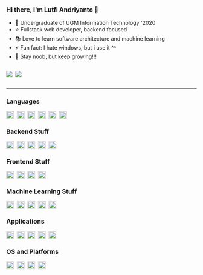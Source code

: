 ### Hi there, I'm Lutfi Andriyanto 👋

- 🔭 Undergraduate of UGM Information Technology '2020
- ⭐ Fullstack web developer, backend focused
- 📚 Love to learn software architecture and machine learning
- ⚡ Fun fact: I hate windows, but i use it ^^
- 🌱 Stay noob, but keep growing!!!

<div style="display: flex; flex-direction: row; flex-wrap: wrap; pointer-events: none; gap: 8px; padding-top: 16px; padding-bottom: 16px">
<a href="https://github.com/lutfiandri/github-readme-stats">
  <img align="center" src="https://github-readme-stats.vercel.app/api?username=lutfiandri&show_icons=true&theme=radical" />
</a>
<a href="https://github.com/anuraghazra/lutfiandri">
  <img align="center" src="https://github-readme-stats.vercel.app/api/top-langs?username=lutfiandri&layout=compact&langs_count=8&card_width=320&hide=jupyter%20notebook&theme=radical" />
</a>
</div>

---

### Languages

<div style="display: flex; flex-direction: row; pointer-events: none; gap: 8px;">
<img loading="lazy" height="20" src="https://cdn.simpleicons.org/go">
<img loading="lazy" height="20" src="https://cdn.simpleicons.org/python">
<img loading="lazy" height="20" src="https://cdn.simpleicons.org/javascript">
<img loading="lazy" height="20" src="https://cdn.simpleicons.org/typescript">
<img loading="lazy" height="20" src="https://cdn.simpleicons.org/html5">
<img loading="lazy" height="20" src="https://cdn.simpleicons.org/css3">
</div>

### Backend Stuff

<div style="display: flex; flex-direction: row; pointer-events: none; gap: 8px;">
<img loading="lazy" height="20" src="https://cdn.simpleicons.org/go">
<img loading="lazy" height="20" src="https://cdn.simpleicons.org/node.js">
<img loading="lazy" height="20" src="https://cdn.simpleicons.org/express/444/ccc">
<img loading="lazy" height="20" src="https://cdn.simpleicons.org/mongodb">
<img loading="lazy" height="20" src="https://cdn.simpleicons.org/postgresql">
</div>

### Frontend Stuff

<div style="display: flex; flex-direction: row; pointer-events: none; gap: 8px;">
<img loading="lazy" height="20" src="https://cdn.simpleicons.org/react">
<img loading="lazy" height="20" src="https://cdn.simpleicons.org/next.js/444/ccc">
<img loading="lazy" height="20" src="https://cdn.simpleicons.org/tailwindcss">
<img loading="lazy" height="20" src="https://cdn.simpleicons.org/antdesign">
</div>

### Machine Learning Stuff

<div style="display: flex; flex-direction: row; pointer-events: none; gap: 8px;">
<img loading="lazy" height="20" src="https://cdn.simpleicons.org/pandas">
<img loading="lazy" height="20" src="https://cdn.simpleicons.org/scikitlearn">
<img loading="lazy" height="20" src="https://cdn.simpleicons.org/tensorflow">
<img loading="lazy" height="20" src="https://cdn.simpleicons.org/keras">
<img loading="lazy" height="20" src="https://cdn.simpleicons.org/onnx">
</div>

### Applications

<div style="display: flex; flex-direction: row; pointer-events: none; gap: 8px;">
<img loading="lazy" height="20" src="https://cdn.simpleicons.org/visualstudiocode">
<img loading="lazy" height="20" src="https://cdn.simpleicons.org/postman">
<img loading="lazy" height="20" src="https://cdn.simpleicons.org/figma">
<img loading="lazy" height="20" src="https://cdn.simpleicons.org/notion/444/ccc">
<img loading="lazy" height="20" src="https://cdn.simpleicons.org/kaggle">
</div>

### OS and Platforms

<div style="display: flex; flex-direction: row; pointer-events: none; gap: 8px;">
<img loading="lazy" height="20" src="https://cdn.simpleicons.org/fedora">
<img loading="lazy" height="20" src="https://cdn.simpleicons.org/windows11">
<img loading="lazy" height="20" src="https://cdn.simpleicons.org/docker">
<img loading="lazy" height="20" src="https://cdn.simpleicons.org/firebase">
</div>
